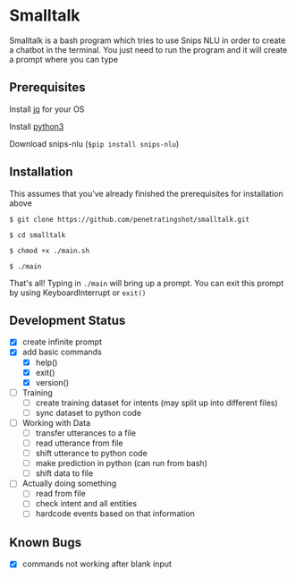 # Smalltalk

Smalltalk is a bash program which tries to use Snips NLU in order to create a chatbot in the terminal. You just need to run the program and it will create a prompt where you can type

## Prerequisites

Install [jq](https://stedolan.github.io/jq/download/) for your OS

Install [python3](https://python.org)

Download snips-nlu (`$pip install snips-nlu`)

## Installation

This assumes that you've already finished the prerequisites for installation above

`$ git clone https://github.com/penetratingshot/smalltalk.git`

`$ cd smalltalk`

`$ chmod +x ./main.sh`

`$ ./main`

That's all! Typing in `./main` will bring up a prompt. You can exit this prompt by using KeyboardInterrupt or `exit()`

## Development Status

- [x] create infinite prompt
- [x] add basic commands
    - [x] help()
    - [x] exit()
    - [x] version()
- [ ] Training
    - [ ] create training dataset for intents (may split up into different files)
    - [ ] sync dataset to python code
- [ ] Working with Data
    - [ ] transfer utterances to a file
    - [ ] read utterance from file
    - [ ] shift utterance to python code
    - [ ] make prediction in python (can run from bash)
    - [ ] shift data to file
- [ ] Actually doing something
    - [ ] read from file
    - [ ] check intent and all entities
    - [ ] hardcode events based on that information

## Known Bugs
- [x] commands not working after blank input